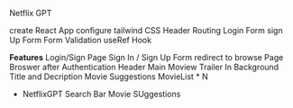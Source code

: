 
 Netflix GPT

 create React App
 configure tailwind CSS
 Header
 Routing
 Login Form
 sign Up Form
 Form Validation
 useRef Hook 
 
 

 <b> Features</b>
  Login/Sign Page
     Sign In / Sign Up Form
     redirect to browse Page
  Broswer after Authentication 
    Header 
    Main Moview
       Trailer In Background 
       Title and Decription 
       Movie Suggestions 
          MovieList * N

 - NetflixGPT
   Search Bar
   Movie SUggestions 

 
           